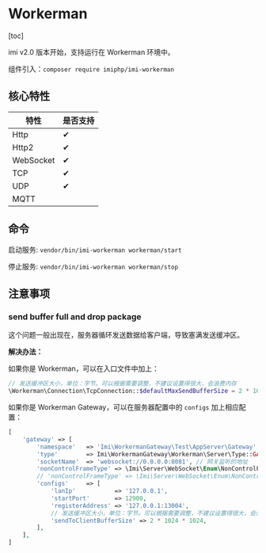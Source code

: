 # Workerman

[toc]

imi v2.0 版本开始，支持运行在 Workerman 环境中。

组件引入：`composer require imiphp/imi-workerman`

## 核心特性

| 特性 | 是否支持 |
|-|-
| Http | ✔ |
| Http2 | ✔ |
| WebSocket | ✔ |
| TCP | ✔ |
| UDP | ✔ |
| MQTT |  |

## 命令

启动服务: `vendor/bin/imi-workerman workerman/start`

停止服务: `vendor/bin/imi-workerman workerman/stop`

## 注意事项

### send buffer full and drop package

这个问题一般出现在，服务器循环发送数据给客户端，导致塞满发送缓冲区。

**解决办法：**

如果你是 Workerman，可以在入口文件中加上：

```php
// 发送缓冲区大小，单位：字节。可以根据需要调整，不建议设置得很大，会浪费内存
\Workerman\Connection\TcpConnection::$defaultMaxSendBufferSize = 2 * 1024 * 1024;
```

如果你是 Workerman Gateway，可以在服务器配置中的 `configs` 加上相应配置：

```php
[
    'gateway' => [
        'namespace'   => 'Imi\WorkermanGateway\Test\AppServer\Gateway',
        'type'        => Imi\WorkermanGateway\Workerman\Server\Type::GATEWAY,
        'socketName'  => 'websocket://0.0.0.0:8081', // 网关监听的地址
        'nonControlFrameType' => \Imi\Server\WebSocket\Enum\NonControlFrameType::Text, // 配置 WebSocket 纯文本通信协议
        // 'nonControlFrameType' => \Imi\Server\WebSocket\Enum\NonControlFrameType::Binary, // 配置 WebSocket 二进制通信协议
        'configs'     => [
            'lanIp'           => '127.0.0.1',
            'startPort'       => 12900,
            'registerAddress' => '127.0.0.1:13004',
            // 发送缓冲区大小，单位：字节。可以根据需要调整，不建议设置得很大，会浪费内存
            'sendToClientBufferSize' => 2 * 1024 * 1024,
        ],
    ],
]
```
